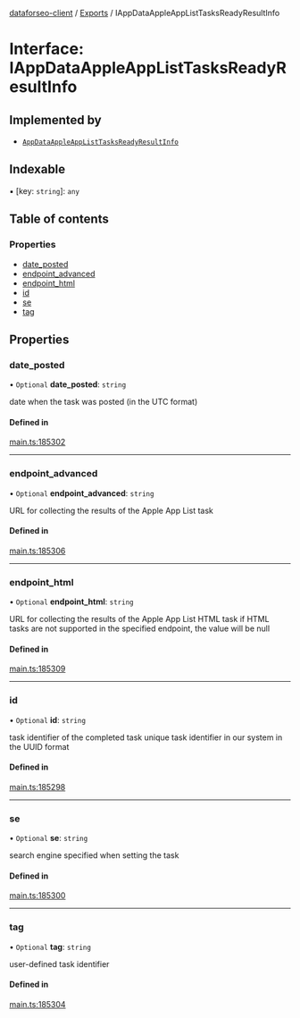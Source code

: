 [dataforseo-client](../README.md) / [Exports](../modules.md) / IAppDataAppleAppListTasksReadyResultInfo

# Interface: IAppDataAppleAppListTasksReadyResultInfo

## Implemented by

- [`AppDataAppleAppListTasksReadyResultInfo`](../classes/AppDataAppleAppListTasksReadyResultInfo.md)

## Indexable

▪ [key: `string`]: `any`

## Table of contents

### Properties

- [date\_posted](IAppDataAppleAppListTasksReadyResultInfo.md#date_posted)
- [endpoint\_advanced](IAppDataAppleAppListTasksReadyResultInfo.md#endpoint_advanced)
- [endpoint\_html](IAppDataAppleAppListTasksReadyResultInfo.md#endpoint_html)
- [id](IAppDataAppleAppListTasksReadyResultInfo.md#id)
- [se](IAppDataAppleAppListTasksReadyResultInfo.md#se)
- [tag](IAppDataAppleAppListTasksReadyResultInfo.md#tag)

## Properties

### date\_posted

• `Optional` **date\_posted**: `string`

date when the task was posted (in the UTC format)

#### Defined in

[main.ts:185302](https://github.com/dataforseo/TypeScriptClient/blob/7ca1aa4/main.ts#L185302)

___

### endpoint\_advanced

• `Optional` **endpoint\_advanced**: `string`

URL for collecting the results of the Apple App List task

#### Defined in

[main.ts:185306](https://github.com/dataforseo/TypeScriptClient/blob/7ca1aa4/main.ts#L185306)

___

### endpoint\_html

• `Optional` **endpoint\_html**: `string`

URL for collecting the results of the Apple App List HTML task
if HTML tasks are not supported in the specified endpoint, the value will be null

#### Defined in

[main.ts:185309](https://github.com/dataforseo/TypeScriptClient/blob/7ca1aa4/main.ts#L185309)

___

### id

• `Optional` **id**: `string`

task identifier of the completed task
unique task identifier in our system in the UUID format

#### Defined in

[main.ts:185298](https://github.com/dataforseo/TypeScriptClient/blob/7ca1aa4/main.ts#L185298)

___

### se

• `Optional` **se**: `string`

search engine specified when setting the task

#### Defined in

[main.ts:185300](https://github.com/dataforseo/TypeScriptClient/blob/7ca1aa4/main.ts#L185300)

___

### tag

• `Optional` **tag**: `string`

user-defined task identifier

#### Defined in

[main.ts:185304](https://github.com/dataforseo/TypeScriptClient/blob/7ca1aa4/main.ts#L185304)

